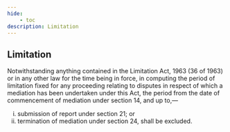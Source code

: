 ```yaml
---
hide:
    - toc
description: Limitation
---
```


<style>
    ol.outer-list{
        list-style-type: lower-roman;
    }
</style>

## Limitation

Notwithstanding anything contained in the Limitation Act, 1963 (36 of 1963) or in any other law for the time being in force, in computing the period of limitation fixed for any proceeding relating to disputes in respect of which a mediation has been undertaken under this Act, the period from the date of commencement of mediation under section 14, and up to,—
<ol class="outer-list">
    <li> submission of report under section 21; or</li>
    <li> termination of mediation under section 24, shall be excluded.</li>
</ol>

